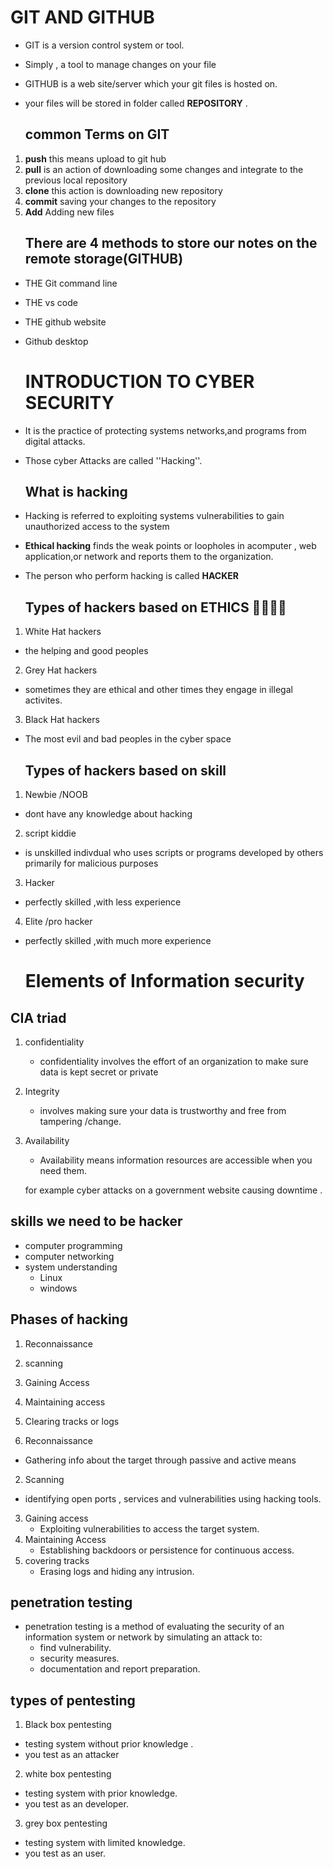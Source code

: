  # GIT AND GITHUB 
- GIT is a version control system or tool.
- Simply , a tool to manage changes on your file
- GITHUB is a web site/server which your git files is hosted on.
- your files will be stored in folder called **REPOSITORY** .

     ## common Terms on GIT

1. **push** this means upload to git hub
2. **pull** is an action of downloading some changes and integrate to the previous local repository
3. **clone** this action is downloading new repository
4. **commit** saving your changes to the repository
5. **Add** Adding new files
   ## There are 4 methods to store our notes on the remote storage(GITHUB)


- THE Git command line 
- THE vs code
- THE github website
- Github desktop


     # INTRODUCTION TO CYBER SECURITY

 - It is the practice of  protecting systems networks,and programs from digital attacks.
 - Those cyber Attacks are called ''Hacking''.
    ## What is hacking
- Hacking is referred to exploiting systems vulnerabilities to gain unauthorized access to the system
- **Ethical hacking** finds the weak points or loopholes in acomputer , web application,or network and reports them to the organization.
- The person who perform hacking is called **HACKER** 
     ## Types of hackers based on ETHICS 🧑‍💻🧑‍💻  
1. White Hat hackers 
  -  the helping and good peoples
2. Grey Hat hackers
 - sometimes they are ethical and other times they engage in illegal activites.
3. Black Hat hackers 
 - The most evil and bad peoples in the cyber space 


    ## Types of hackers based on skill

1. Newbie /NOOB
- dont have any knowledge about hacking
2. script kiddie 
- is unskilled indivdual who uses scripts or programs developed by others primarily for malicious purposes
3. Hacker
- perfectly skilled ,with less experience
4. Elite /pro hacker 
- perfectly skilled ,with much more experience

  # Elements of Information security

## CIA triad

1. confidentiality
     - confidentiality involves the effort of an organization to make sure data is kept secret or private
2.  Integrity 
    - involves making sure your data is trustworthy and free from tampering /change.
3.  Availability
    - Availability means information resources are accessible when you need them.	
 
    for example cyber attacks on a government website causing downtime .


## skills we need to be hacker 
- computer programming
- computer networking 
- system understanding 
     - Linux 
     - windows


## Phases of hacking 
1. Reconnaissance
2. scanning
3. Gaining Access
4. Maintaining access
5. Clearing tracks or logs

1. Reconnaissance 
  - Gathering info about the target through passive and active means 
2. Scanning 
  - identifying open ports , services and vulnerabilities using hacking tools.
3. Gaining access
   - Exploiting vulnerabilities to access the target system.
4. Maintaining Access 
   - Establishing backdoors or persistence for continuous access.
5. covering tracks 
   - Erasing logs and hiding any intrusion.


## penetration testing 

-  penetration testing is a method of evaluating the security of an information system or network by simulating an attack to:
    - find vulnerability.
    - security measures.
    - documentation and report preparation.

## types of pentesting

1.  Black box pentesting
- testing system without prior knowledge .
- you test as an attacker
2. white box pentesting 
- testing system with prior knowledge.
- you test as an developer.
3. grey box pentesting
-  testing system with limited knowledge.
- you test as an user.


     
             

